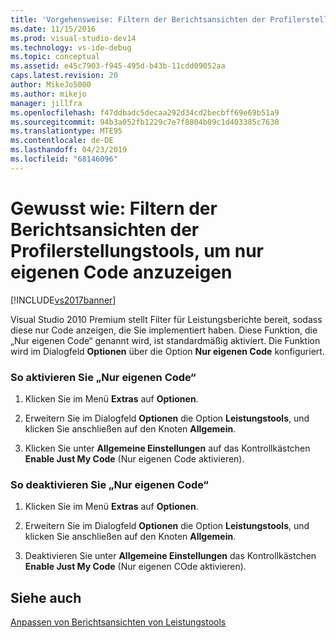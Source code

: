 ```yaml
---
title: 'Vorgehensweise: Filtern der Berichtsansichten der Profilerstellungstools, um nur eigenen Code anzuzeigen | Microsoft-Dokumentation'
ms.date: 11/15/2016
ms.prod: visual-studio-dev14
ms.technology: vs-ide-debug
ms.topic: conceptual
ms.assetid: e45c7903-f945-495d-b43b-11cdd09052aa
caps.latest.revision: 20
author: MikeJo5000
ms.author: mikejo
manager: jillfra
ms.openlocfilehash: f47ddbadc5decaa292d34cd2becbff69e69b51a9
ms.sourcegitcommit: 94b3a052fb1229c7e7f8804b09c1d403385c7630
ms.translationtype: MTE95
ms.contentlocale: de-DE
ms.lasthandoff: 04/23/2019
ms.locfileid: "68146096"
---
```

# <a name="how-to-filter-profiling-tools-report-views-to-display-just-my-code"></a>Gewusst wie: Filtern der Berichtsansichten der Profilerstellungstools, um nur eigenen Code anzuzeigen
[!INCLUDE[vs2017banner](../includes/vs2017banner.md)]

Visual Studio 2010 Premium stellt Filter für Leistungsberichte bereit, sodass diese nur Code anzeigen, die Sie implementiert haben. Diese Funktion, die „Nur eigenen Code“ genannt wird, ist standardmäßig aktiviert. Die Funktion wird im Dialogfeld **Optionen** über die Option **Nur eigenen Code** konfiguriert.  
  
### <a name="to-enable-just-my-code"></a>So aktivieren Sie „Nur eigenen Code“  
  
1. Klicken Sie im Menü **Extras** auf **Optionen**.  
  
2. Erweitern Sie im Dialogfeld **Optionen** die Option **Leistungstools**, und klicken Sie anschließen auf den Knoten **Allgemein**.  
  
3. Klicken Sie unter **Allgemeine Einstellungen** auf das Kontrollkästchen **Enable Just My Code** (Nur eigenen Code aktivieren).  
  
### <a name="to-disable-just-my-code"></a>So deaktivieren Sie „Nur eigenen Code“  
  
1. Klicken Sie im Menü **Extras** auf **Optionen**.  
  
2. Erweitern Sie im Dialogfeld **Optionen** die Option **Leistungstools**, und klicken Sie anschließen auf den Knoten **Allgemein**.  
  
3. Deaktivieren Sie unter **Allgemeine Einstellungen** das Kontrollkästchen **Enable Just My Code** (Nur eigenen COde aktivieren).  
  
## <a name="see-also"></a>Siehe auch  
 [Anpassen von Berichtsansichten von Leistungstools](../profiling/customizing-performance-tools-report-views.md)
